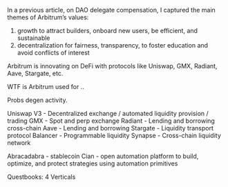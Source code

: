 In a previous article, on DAO delegate compensation, I captured the main themes of Arbitrum’s values:
1. growth to attract builders, onboard new users, be efficient, and sustainable
2. decentralization for fairness, transparency, to foster education and avoid conflicts of interest

Arbitrum is innovating on DeFi with protocols like Uniswap, GMX, Radiant, Aave, Stargate, etc. 




WTF is Arbitrum used for ..

Probs degen activity. 

Uniswap V3 - Decentralized exchange / automated liquidity provision / trading
GMX - Spot and perp exchange
Radiant - Lending and borrowing cross-chain
Aave - Lending and borrowing
Stargate - Liquidity transport protocol 
Balancer - Programmable liquidity
Synapse - Cross-chain liquidity network

Abracadabra - stablecoin
Cian - open automation platform to build, optimize, and protect strategies using automation primitives

Questbooks: 4 Verticals 
